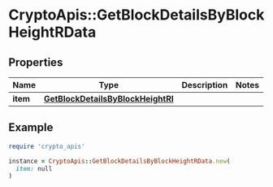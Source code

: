 # CryptoApis::GetBlockDetailsByBlockHeightRData

## Properties

| Name | Type | Description | Notes |
| ---- | ---- | ----------- | ----- |
| **item** | [**GetBlockDetailsByBlockHeightRI**](GetBlockDetailsByBlockHeightRI.md) |  |  |

## Example

```ruby
require 'crypto_apis'

instance = CryptoApis::GetBlockDetailsByBlockHeightRData.new(
  item: null
)
```

